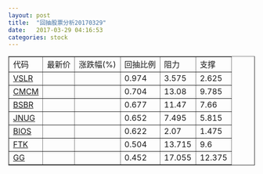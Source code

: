 ```yaml
---
layout: post
title:  "回抽股票分析20170329"
date:   2017-03-29 04:16:53
categories: stock
---
```

<script type="text/javascript">
var stockList = []
stockList.push('gb_vslr');
stockList.push('gb_cmcm');
stockList.push('gb_bsbr');
stockList.push('gb_jnug');
stockList.push('gb_bios');
stockList.push('gb_ftk');
stockList.push('gb_gg');
</script>
<table border="1">
 <tr>
 <td>代码</td>
 <td>最新价</td>
 <td>涨跌幅(%)</td>
 <td>回抽比例</td>
 <td>阻力</td>
 <td>支撑</td>
</tr>
  <tr id="vslr">
  <td><a href="http://stock.finance.sina.com.cn/usstock/quotes/VSLR.html" target="_blank">VSLR</a></td><td></td><td></td><td>0.974</td><td>3.575</td><td>2.625</td></tr>
  <tr id="cmcm">
  <td><a href="http://stock.finance.sina.com.cn/usstock/quotes/CMCM.html" target="_blank">CMCM</a></td><td></td><td></td><td>0.704</td><td>13.08</td><td>9.785</td></tr>
  <tr id="bsbr">
  <td><a href="http://stock.finance.sina.com.cn/usstock/quotes/BSBR.html" target="_blank">BSBR</a></td><td></td><td></td><td>0.677</td><td>11.47</td><td>7.66</td></tr>
  <tr id="jnug">
  <td><a href="http://stock.finance.sina.com.cn/usstock/quotes/JNUG.html" target="_blank">JNUG</a></td><td></td><td></td><td>0.652</td><td>7.495</td><td>5.815</td></tr>
  <tr id="bios">
  <td><a href="http://stock.finance.sina.com.cn/usstock/quotes/BIOS.html" target="_blank">BIOS</a></td><td></td><td></td><td>0.622</td><td>2.07</td><td>1.475</td></tr>
  <tr id="ftk">
  <td><a href="http://stock.finance.sina.com.cn/usstock/quotes/FTK.html" target="_blank">FTK</a></td><td></td><td></td><td>0.504</td><td>13.715</td><td>9.6</td></tr>
  <tr id="gg">
  <td><a href="http://stock.finance.sina.com.cn/usstock/quotes/GG.html" target="_blank">GG</a></td><td></td><td></td><td>0.452</td><td>17.055</td><td>12.375</td></tr>
</table>
